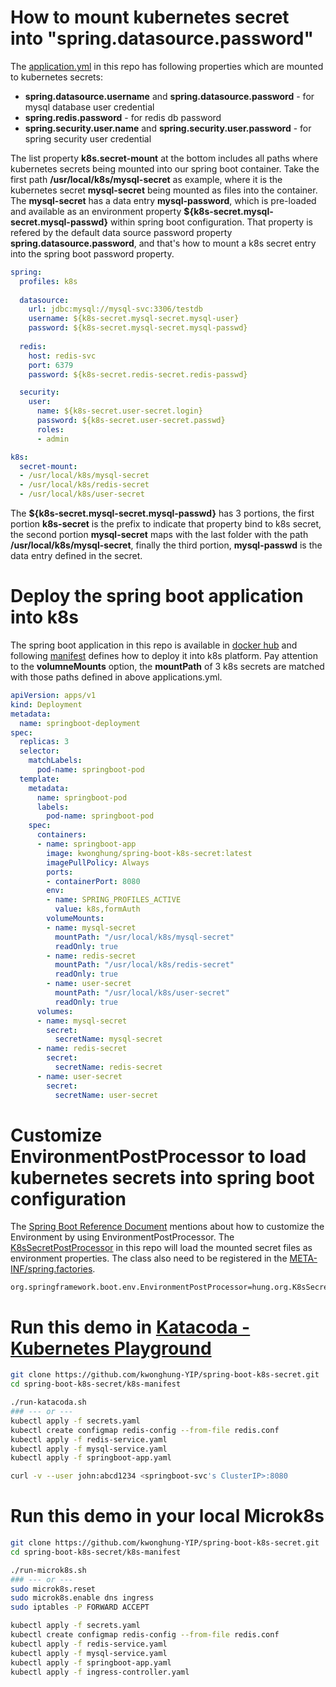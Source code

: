 # How to mount kubernetes secret into "spring.datasource.password"
The [application.yml](/src/main/resources/application.yml) in this repo has following properties which are mounted to kubernetes secrets:

* **spring.datasource.username** and **spring.datasource.password** - for mysql database user credential
* **spring.redis.password** - for redis db password
* **spring.security.user.name** and **spring.security.user.password** - for spring security user credential

The list property **k8s.secret-mount** at the bottom includes all paths where kubernetes secrets being mounted into our spring boot container. Take the first path **/usr/local/k8s/mysql-secret** as example, where it is the kubernetes secret **mysql-secret** being mounted as files into the container. The **mysql-secret** has a data entry **mysql-password**, which is pre-loaded and available as an environment property **${k8s-secret.mysql-secret.mysql-passwd}** within spring boot configuration. That property is refered by the default data source password property **spring.datasource.password**, and that's how to mount a k8s secret entry into the spring boot password property. 

```yaml
spring:
  profiles: k8s
 
  datasource:
    url: jdbc:mysql://mysql-svc:3306/testdb
    username: ${k8s-secret.mysql-secret.mysql-user}
    password: ${k8s-secret.mysql-secret.mysql-passwd}
  
  redis:
    host: redis-svc
    port: 6379
    password: ${k8s-secret.redis-secret.redis-passwd}

  security:
    user:
      name: ${k8s-secret.user-secret.login}
      password: ${k8s-secret.user-secret.passwd}
      roles:
      - admin

k8s:
  secret-mount:
  - /usr/local/k8s/mysql-secret
  - /usr/local/k8s/redis-secret
  - /usr/local/k8s/user-secret
```

The **${k8s-secret.mysql-secret.mysql-passwd}** has 3 portions, the first portion **k8s-secret** is the prefix to indicate that property bind to k8s secret, the second portion **mysql-secret** maps with the last folder with the path **/usr/local/k8s/mysql-secret**, finally the third portion, **mysql-passwd** is the data entry defined in the secret.

# Deploy the spring boot application into k8s
The spring boot application in this repo is available in [docker hub](https://cloud.docker.com/u/kwonghung/repository/docker/kwonghung/spring-boot-k8s-secret) and following [manifest](/k8s-manifest/springboot-app.yaml) defines how to deploy it into k8s platform. Pay attention to the **volumneMounts** option, the **mountPath** of 3 k8s secrets are matched with those paths defined in above applications.yml.

```yaml
apiVersion: apps/v1
kind: Deployment
metadata:
  name: springboot-deployment
spec:
  replicas: 3
  selector:
    matchLabels:
      pod-name: springboot-pod
  template:
    metadata:
      name: springboot-pod
      labels:
        pod-name: springboot-pod
    spec:
      containers:
      - name: springboot-app
        image: kwonghung/spring-boot-k8s-secret:latest
        imagePullPolicy: Always
        ports:
        - containerPort: 8080
        env:
        - name: SPRING_PROFILES_ACTIVE
          value: k8s,formAuth
        volumeMounts:
        - name: mysql-secret
          mountPath: "/usr/local/k8s/mysql-secret"
          readOnly: true
        - name: redis-secret
          mountPath: "/usr/local/k8s/redis-secret"
          readOnly: true
        - name: user-secret
          mountPath: "/usr/local/k8s/user-secret"
          readOnly: true         
      volumes:
      - name: mysql-secret
        secret:
          secretName: mysql-secret
      - name: redis-secret
        secret:
          secretName: redis-secret
      - name: user-secret
        secret:
          secretName: user-secret
```

# Customize EnvironmentPostProcessor to load kubernetes secrets into spring boot configuration
The [Spring Boot Reference Document](https://docs.spring.io/spring-boot/docs/2.2.0.M4/reference/html/#howto-customize-the-environment-or-application-context) mentions about how to customize the Environment by using EnvironmentPostProcessor. The [K8sSecretPostProcessor](/src/main/java/hung/org/K8sSecretPostProcessor.java) in this repo will load the mounted secret files as environment properties. The class also need to be registered in the [META-INF/spring.factories](/src/main/resources/META-INF).

```properties
org.springframework.boot.env.EnvironmentPostProcessor=hung.org.K8sSecretPostProcessor
```

# Run this demo in [Katacoda - Kubernetes Playground](https://www.katacoda.com/courses/kubernetes/playground)
```bash
git clone https://github.com/kwonghung-YIP/spring-boot-k8s-secret.git
cd spring-boot-k8s-secret/k8s-manifest

./run-katacoda.sh
### --- or ---
kubectl apply -f secrets.yaml
kubectl create configmap redis-config --from-file redis.conf
kubectl apply -f redis-service.yaml
kubectl apply -f mysql-service.yaml
kubectl apply -f springboot-app.yaml

curl -v --user john:abcd1234 <springboot-svc's ClusterIP>:8080
```

# Run this demo in your local Microk8s
```bash
git clone https://github.com/kwonghung-YIP/spring-boot-k8s-secret.git
cd spring-boot-k8s-secret/k8s-manifest

./run-microk8s.sh
### --- or ---
sudo microk8s.reset
sudo microk8s.enable dns ingress
sudo iptables -P FORWARD ACCEPT

kubectl apply -f secrets.yaml
kubectl create configmap redis-config --from-file redis.conf
kubectl apply -f redis-service.yaml
kubectl apply -f mysql-service.yaml
kubectl apply -f springboot-app.yaml
kubectl apply -f ingress-controller.yaml
```
